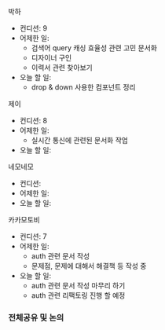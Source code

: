 박하
- 컨디션:  9
- 어제한 일: 
	- 검색어 query 캐싱 효율성 관련 고민 문서화
	- 디자이너 구인
	- 이력서 관련 찾아보기
- 오늘 할 일: 
	- drop & down 사용한 컴포넌트 정리

제이
- 컨디션: 8
- 어제한 일: 
	- 실시간 통신에 관련된 문서화 작업
- 오늘 할 일: 

네모네모
- 컨디션: 
- 어제한 일: 
- 오늘 할 일: 

카카모토비
- 컨디션: 7
- 어제한 일: 
	- auth 관련 문서 작성
	- 문제점, 문제에 대해서 해결책 등 작성 중
- 오늘 할 일: 
	- auth 관련 문서 작성 마무리 하기
	- auth 관련 리팩토링 진행 할 예정

### 전체공유 및 논의
